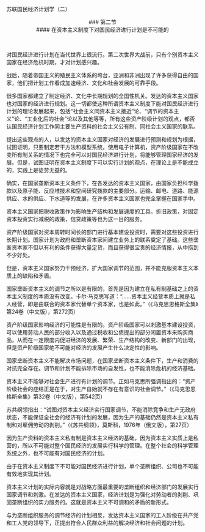苏联国民经济计划学（二）


<center>### 第二节</center>

<center>#### 在资本主义制度下对国民经济进行计划是不可能的</center>

 

对国民经济进行计划在当代世界上很流行。第二次世界大战前，只有个别资本主义国家在经济危机时期，才对计划感兴趣。

战后，随着帝国主义的殖民主义体系的垮台，亚洲和非洲出现了许多获得自由的国家，他们把计划工作看成加速经济、文化和社会发展的可靠手段。

很多国家都建立了制定经济、文化中长期规划的全国性机关。发达的资本主义国家也对国家的经济进行规划。这一切都使这种所谓资本主义制度下能对国民经济进行计划的理论发展起来，包括“社会主义同资本主义接近”论、“调节的资本主义”论、“工业化后的社会”论以及其他等等，所有这些资产阶级计划的观点，都否认国民经济计划工作同主要生产资料的社会主义公有制、同社会主义国家的联系。

提出这些观点的人，以发达的资本主义国家对经济的发展进行预测和规划为根据，试图证明，只要制定若干方法和模型系统，使用电子计算机，资产阶级国家在不改变所有制关系的情况下也完全可以对国民经济进行计划，将能够管理国家经济的发展。但是，试图证明在资本主义制度下可以实行计划的观点，在理论上是不能成立的，实践上是徒劳无益的。

确实，在国家垄断资本主义条件下，在各发达的资本主义国家，由国家负担科学拨款以及原子能、反应堆技术和空间研究拨款的主要部分。运输、邮电、道路、能源供应、水的供应、下水道等的发展，在许多资本主义国家也完全掌握在国家手中。

资本主义国家把税收政策作为影响生产结构和发展速度的工具。折旧政策，对固定资本投资实行减税的政策，信贷政策等也为这一目的服务。

资产阶级国家对资本周转时间长的部门进行基本建设投资时，需要对这些投资进行长期计划。国家计划为政府和垄断资本家间建立业务上的联系奠定了基础。这些垄断资本家不但以有利的条件获得大量定货，而且获得很宝贵的经济情报，从中捞到不少好处。

但是，资本主义国家努力干预经济，扩大国家调节的范围，并不能克服资本主义本质上的缺陷和矛盾。

国家垄断资本主义的调节之所以是有限的，首先是因为建立在私有制基础之上的资本主义制度的本质没有改变。卡尔·马克思写道：“……资本主义经营本质上就是私人经营，即是由联合的资本家代替单个资本家，也是如此。”（《马克思恩格斯全集》第24卷（中文版），第272页）

资产阶级国家影响经济的可能性是有限的。资产阶级国家可以刺激基本建设投资，可以使用劳动人民的部分收入以及通过税收和公债提出的部分闲置资本来购买商品，从而在一定限度内促进经济的发展、繁荣、生产结构的改变、新部门的出现，但是资产阶级国家绝不可能对经济的发展产生什么决定性的影响。

国家垄断资本主义不能解决市场问题，在国家垄断资本主义条件下，生产和消费的对抗完全存在。调节和计划不能排除市场的自发性，也不能消除危机的经济基础。

资本主义不能够对社会生产进行有计划的调节。正如马克思所强调指出的：“资产阶级社会的症结正是在于，对生产自始就不存在有意识的社会调节。”（《马克思恩格斯全集》第32卷（中文版），第542页）

苏共纲领指出：“试图对资本主义经济实行国家调节，不能消除竞争和生产无政府状态，不能保证全社会的经济有计划的发展，因为生产的基础仍然是资本主义私有制和对雇佣劳动的剥削。”（《苏共纲领》，莫斯科，1976年（俄文版），第27页）

因为生产资料的资本主义私有制是资本主义经济的基础，因为资本主义实质上是私营的，所以不可能对整个国民经济的发展实行科学的管理。在整个社会的科学管理系统之外，也不可能有对国民经济的计划。

由于在资本主义制度下不可能对国民经济进行计划，单个垄断组织、公司也不可能有效地实现其计划。

资本主义计划的实际内容就是对战略方面最重要的垄断组织和经济部门的发展实行国家调节和刺激。在发达的资本主义国家，经济计划是为强化对劳动者的剥削、巩固垄断组织的实力服务的。这就是资本主义不可调和的矛盾的新形式。

与为垄断组织服务的调节经济的计划相反，发达资本主义国家的工人阶级在共产党和工人党的领导下，正提出符合人民群众利益的解决经济和社会问题的计划。